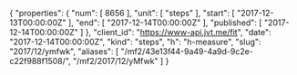{
  "properties": {
    "num": [
      8656
    ],
    "unit": [
      "steps"
    ],
    "start": [
      "2017-12-13T00:00:00Z"
    ],
    "end": [
      "2017-12-14T00:00:00Z"
    ],
    "published": [
      "2017-12-14T00:00:00Z"
    ]
  },
  "client_id": "https://www-api.jvt.me/fit",
  "date": "2017-12-14T00:00:00Z",
  "kind": "steps",
  "h": "h-measure",
  "slug": "2017/12/ymfwk",
  "aliases": [
    "/mf2/43e13f44-9a49-4a9d-9c2e-c22f988f1508/",
    "/mf2/2017/12/yMfwk"
  ]
}
